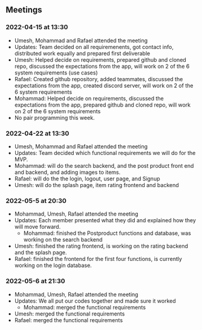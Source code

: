 ## Meetings
### 2022-04-15 at 13:30
- Umesh, Mohammad and Rafael attended the meeting
- Updates: Team decided on all requiremenents, got contact info, distributed work equally and prepared first deliverable
- Umesh: Helped decide on requirements, prepared github and cloned repo, discussed the expectations from the app, will work on 2 of the 6 system requirements (use cases)
- Rafael: Created github repository, added teammates, discussed the expectations from the app, created discord server, will work on 2 of the 6 system requirements
- Mohammad: Helped decide on requirements, discussed the expectations from the app, prepared github and cloned repo, will work on 2 of the 6 system requirements
- No pair programming this week.
 
### 2022-04-22 at 13:30
- Umesh, Mohammad and Rafael attended the meeting
- Updates: Team decided which functional requirements we will do for the MVP.
- Mohammad: will do the search backend, and the post product front end and backend, and adding images to items.
- Rafael: will do the the login, logout, user page, and Signup
- Umesh: will do the splash page, item rating frontend and backend
 
 
 
### 2022-05-5 at 20:30
- Mohammad, Umesh, Rafael attended the meeting
- Updates: Each member presented what they did and explained how they will move forward.
  - Mohammad: finished the Postproduct functions and database, was working on the search backend
 - Umesh: finished the rating frontend, is working on the rating backend and the splash page.
 - Rafael: finished the frontend for the first four functions, is currently working on the login database.
 
 
### 2022-05-6 at 21:30
- Mohammad, Umesh, Rafael attended the meeting
- Updates: We all put our codes together and made sure it worked
  - Mohammad: merged the functional requirements
 - Umesh: merged the functional requirements
 - Rafael: merged the functional requirements
